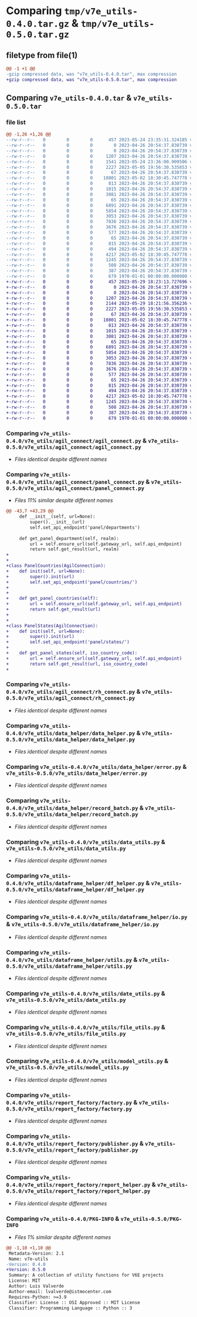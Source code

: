 # Comparing `tmp/v7e_utils-0.4.0.tar.gz` & `tmp/v7e_utils-0.5.0.tar.gz`

## filetype from file(1)

```diff
@@ -1 +1 @@
-gzip compressed data, was "v7e_utils-0.4.0.tar", max compression
+gzip compressed data, was "v7e_utils-0.5.0.tar", max compression
```

## Comparing `v7e_utils-0.4.0.tar` & `v7e_utils-0.5.0.tar`

### file list

```diff
@@ -1,26 +1,26 @@
--rw-r--r--   0        0        0      457 2023-05-24 23:35:31.324185 v7e_utils-0.4.0/pyproject.toml
--rw-r--r--   0        0        0        0 2023-04-26 20:54:37.830739 v7e_utils-0.4.0/v7e_utils/__init__.py
--rw-r--r--   0        0        0        0 2023-04-26 20:54:37.830739 v7e_utils-0.4.0/v7e_utils/agil_connect/__init__.py
--rw-r--r--   0        0        0     1207 2023-04-26 20:54:37.830739 v7e_utils-0.4.0/v7e_utils/agil_connect/agil_connect.py
--rw-r--r--   0        0        0     1541 2023-05-24 23:36:00.909506 v7e_utils-0.4.0/v7e_utils/agil_connect/panel_connect.py
--rw-r--r--   0        0        0     2227 2023-05-05 19:56:30.535853 v7e_utils-0.4.0/v7e_utils/agil_connect/rh_connect.py
--rw-r--r--   0        0        0       67 2023-04-26 20:54:37.830739 v7e_utils-0.4.0/v7e_utils/data_helper/__init__.py
--rw-r--r--   0        0        0    10801 2023-05-02 18:30:45.747778 v7e_utils-0.4.0/v7e_utils/data_helper/data_helper.py
--rw-r--r--   0        0        0      813 2023-04-26 20:54:37.830739 v7e_utils-0.4.0/v7e_utils/data_helper/error.py
--rw-r--r--   0        0        0     1015 2023-04-26 20:54:37.830739 v7e_utils-0.4.0/v7e_utils/data_helper/record_batch.py
--rw-r--r--   0        0        0     3081 2023-04-26 20:54:37.830739 v7e_utils-0.4.0/v7e_utils/data_utils.py
--rw-r--r--   0        0        0       65 2023-04-26 20:54:37.830739 v7e_utils-0.4.0/v7e_utils/dataframe_helper/__init__.py
--rw-r--r--   0        0        0     6891 2023-04-26 20:54:37.830739 v7e_utils-0.4.0/v7e_utils/dataframe_helper/df_helper.py
--rw-r--r--   0        0        0     5854 2023-04-26 20:54:37.830739 v7e_utils-0.4.0/v7e_utils/dataframe_helper/io.py
--rw-r--r--   0        0        0     3053 2023-04-26 20:54:37.830739 v7e_utils-0.4.0/v7e_utils/dataframe_helper/utils.py
--rw-r--r--   0        0        0     7836 2023-04-26 20:54:37.830739 v7e_utils-0.4.0/v7e_utils/date_utils.py
--rw-r--r--   0        0        0     3676 2023-04-26 20:54:37.830739 v7e_utils-0.4.0/v7e_utils/file_utils.py
--rw-r--r--   0        0        0      577 2023-04-26 20:54:37.830739 v7e_utils-0.4.0/v7e_utils/model_utils.py
--rw-r--r--   0        0        0       65 2023-04-26 20:54:37.830739 v7e_utils-0.4.0/v7e_utils/report_factory/__init__.py
--rw-r--r--   0        0        0      815 2023-04-26 20:54:37.830739 v7e_utils-0.4.0/v7e_utils/report_factory/factory.py
--rw-r--r--   0        0        0      494 2023-04-26 20:54:37.830739 v7e_utils-0.4.0/v7e_utils/report_factory/loader.py
--rw-r--r--   0        0        0     4217 2023-05-02 18:30:45.747778 v7e_utils-0.4.0/v7e_utils/report_factory/publisher.py
--rw-r--r--   0        0        0     1245 2023-04-26 20:54:37.830739 v7e_utils-0.4.0/v7e_utils/report_factory/report_helper.py
--rw-r--r--   0        0        0      508 2023-04-26 20:54:37.830739 v7e_utils-0.4.0/v7e_utils/report_factory/reporter.py
--rw-r--r--   0        0        0      387 2023-04-26 20:54:37.830739 v7e_utils-0.4.0/v7e_utils/report_factory/runner.py
--rw-r--r--   0        0        0      679 1970-01-01 00:00:00.000000 v7e_utils-0.4.0/PKG-INFO
+-rw-r--r--   0        0        0      457 2023-05-29 18:23:13.727696 v7e_utils-0.5.0/pyproject.toml
+-rw-r--r--   0        0        0        0 2023-04-26 20:54:37.830739 v7e_utils-0.5.0/v7e_utils/__init__.py
+-rw-r--r--   0        0        0        0 2023-04-26 20:54:37.830739 v7e_utils-0.5.0/v7e_utils/agil_connect/__init__.py
+-rw-r--r--   0        0        0     1207 2023-04-26 20:54:37.830739 v7e_utils-0.5.0/v7e_utils/agil_connect/agil_connect.py
+-rw-r--r--   0        0        0     2144 2023-05-29 18:21:56.356236 v7e_utils-0.5.0/v7e_utils/agil_connect/panel_connect.py
+-rw-r--r--   0        0        0     2227 2023-05-05 19:56:30.535853 v7e_utils-0.5.0/v7e_utils/agil_connect/rh_connect.py
+-rw-r--r--   0        0        0       67 2023-04-26 20:54:37.830739 v7e_utils-0.5.0/v7e_utils/data_helper/__init__.py
+-rw-r--r--   0        0        0    10801 2023-05-02 18:30:45.747778 v7e_utils-0.5.0/v7e_utils/data_helper/data_helper.py
+-rw-r--r--   0        0        0      813 2023-04-26 20:54:37.830739 v7e_utils-0.5.0/v7e_utils/data_helper/error.py
+-rw-r--r--   0        0        0     1015 2023-04-26 20:54:37.830739 v7e_utils-0.5.0/v7e_utils/data_helper/record_batch.py
+-rw-r--r--   0        0        0     3081 2023-04-26 20:54:37.830739 v7e_utils-0.5.0/v7e_utils/data_utils.py
+-rw-r--r--   0        0        0       65 2023-04-26 20:54:37.830739 v7e_utils-0.5.0/v7e_utils/dataframe_helper/__init__.py
+-rw-r--r--   0        0        0     6891 2023-04-26 20:54:37.830739 v7e_utils-0.5.0/v7e_utils/dataframe_helper/df_helper.py
+-rw-r--r--   0        0        0     5854 2023-04-26 20:54:37.830739 v7e_utils-0.5.0/v7e_utils/dataframe_helper/io.py
+-rw-r--r--   0        0        0     3053 2023-04-26 20:54:37.830739 v7e_utils-0.5.0/v7e_utils/dataframe_helper/utils.py
+-rw-r--r--   0        0        0     7836 2023-04-26 20:54:37.830739 v7e_utils-0.5.0/v7e_utils/date_utils.py
+-rw-r--r--   0        0        0     3676 2023-04-26 20:54:37.830739 v7e_utils-0.5.0/v7e_utils/file_utils.py
+-rw-r--r--   0        0        0      577 2023-04-26 20:54:37.830739 v7e_utils-0.5.0/v7e_utils/model_utils.py
+-rw-r--r--   0        0        0       65 2023-04-26 20:54:37.830739 v7e_utils-0.5.0/v7e_utils/report_factory/__init__.py
+-rw-r--r--   0        0        0      815 2023-04-26 20:54:37.830739 v7e_utils-0.5.0/v7e_utils/report_factory/factory.py
+-rw-r--r--   0        0        0      494 2023-04-26 20:54:37.830739 v7e_utils-0.5.0/v7e_utils/report_factory/loader.py
+-rw-r--r--   0        0        0     4217 2023-05-02 18:30:45.747778 v7e_utils-0.5.0/v7e_utils/report_factory/publisher.py
+-rw-r--r--   0        0        0     1245 2023-04-26 20:54:37.830739 v7e_utils-0.5.0/v7e_utils/report_factory/report_helper.py
+-rw-r--r--   0        0        0      508 2023-04-26 20:54:37.830739 v7e_utils-0.5.0/v7e_utils/report_factory/reporter.py
+-rw-r--r--   0        0        0      387 2023-04-26 20:54:37.830739 v7e_utils-0.5.0/v7e_utils/report_factory/runner.py
+-rw-r--r--   0        0        0      679 1970-01-01 00:00:00.000000 v7e_utils-0.5.0/PKG-INFO
```

### Comparing `v7e_utils-0.4.0/v7e_utils/agil_connect/agil_connect.py` & `v7e_utils-0.5.0/v7e_utils/agil_connect/agil_connect.py`

 * *Files identical despite different names*

### Comparing `v7e_utils-0.4.0/v7e_utils/agil_connect/panel_connect.py` & `v7e_utils-0.5.0/v7e_utils/agil_connect/panel_connect.py`

 * *Files 11% similar despite different names*

```diff
@@ -43,7 +43,29 @@
     def __init__(self, url=None):
         super().__init__(url)
         self.set_api_endpoint('panel/departments')
 
     def get_panel_department(self, realm):
         url = self.ensure_url(self.gateway_url, self.api_endpoint)
         return self.get_result(url, realm)
+
+
+class PanelCountries(AgilConnection):
+    def init(self, url=None):
+        super().init(url)
+        self.set_api_endpoint('panel/countries/')
+
+
+    def get_panel_countries(self):
+        url = self.ensure_url(self.gateway_url, self.api_endpoint)
+        return self.get_result(url)
+
+
+class PanelStates(AgilConnection):
+    def init(self, url=None):
+        super().init(url)
+        self.set_api_endpoint('panel/states/')
+
+    def get_panel_states(self, iso_country_code):
+        url = self.ensure_url(self.gateway_url, self.api_endpoint)
+        return self.get_result(url, iso_country_code)
+
```

### Comparing `v7e_utils-0.4.0/v7e_utils/agil_connect/rh_connect.py` & `v7e_utils-0.5.0/v7e_utils/agil_connect/rh_connect.py`

 * *Files identical despite different names*

### Comparing `v7e_utils-0.4.0/v7e_utils/data_helper/data_helper.py` & `v7e_utils-0.5.0/v7e_utils/data_helper/data_helper.py`

 * *Files identical despite different names*

### Comparing `v7e_utils-0.4.0/v7e_utils/data_helper/error.py` & `v7e_utils-0.5.0/v7e_utils/data_helper/error.py`

 * *Files identical despite different names*

### Comparing `v7e_utils-0.4.0/v7e_utils/data_helper/record_batch.py` & `v7e_utils-0.5.0/v7e_utils/data_helper/record_batch.py`

 * *Files identical despite different names*

### Comparing `v7e_utils-0.4.0/v7e_utils/data_utils.py` & `v7e_utils-0.5.0/v7e_utils/data_utils.py`

 * *Files identical despite different names*

### Comparing `v7e_utils-0.4.0/v7e_utils/dataframe_helper/df_helper.py` & `v7e_utils-0.5.0/v7e_utils/dataframe_helper/df_helper.py`

 * *Files identical despite different names*

### Comparing `v7e_utils-0.4.0/v7e_utils/dataframe_helper/io.py` & `v7e_utils-0.5.0/v7e_utils/dataframe_helper/io.py`

 * *Files identical despite different names*

### Comparing `v7e_utils-0.4.0/v7e_utils/dataframe_helper/utils.py` & `v7e_utils-0.5.0/v7e_utils/dataframe_helper/utils.py`

 * *Files identical despite different names*

### Comparing `v7e_utils-0.4.0/v7e_utils/date_utils.py` & `v7e_utils-0.5.0/v7e_utils/date_utils.py`

 * *Files identical despite different names*

### Comparing `v7e_utils-0.4.0/v7e_utils/file_utils.py` & `v7e_utils-0.5.0/v7e_utils/file_utils.py`

 * *Files identical despite different names*

### Comparing `v7e_utils-0.4.0/v7e_utils/model_utils.py` & `v7e_utils-0.5.0/v7e_utils/model_utils.py`

 * *Files identical despite different names*

### Comparing `v7e_utils-0.4.0/v7e_utils/report_factory/factory.py` & `v7e_utils-0.5.0/v7e_utils/report_factory/factory.py`

 * *Files identical despite different names*

### Comparing `v7e_utils-0.4.0/v7e_utils/report_factory/publisher.py` & `v7e_utils-0.5.0/v7e_utils/report_factory/publisher.py`

 * *Files identical despite different names*

### Comparing `v7e_utils-0.4.0/v7e_utils/report_factory/report_helper.py` & `v7e_utils-0.5.0/v7e_utils/report_factory/report_helper.py`

 * *Files identical despite different names*

### Comparing `v7e_utils-0.4.0/PKG-INFO` & `v7e_utils-0.5.0/PKG-INFO`

 * *Files 1% similar despite different names*

```diff
@@ -1,10 +1,10 @@
 Metadata-Version: 2.1
 Name: v7e-utils
-Version: 0.4.0
+Version: 0.5.0
 Summary: A collection of utility functions for V6E projects
 License: MIT
 Author: Luis Valverde
 Author-email: lvalverde@istmocenter.com
 Requires-Python: >=3.9
 Classifier: License :: OSI Approved :: MIT License
 Classifier: Programming Language :: Python :: 3
```

